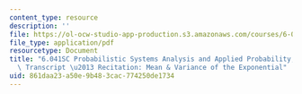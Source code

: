 ```yaml
---
content_type: resource
description: ''
file: https://ol-ocw-studio-app-production.s3.amazonaws.com/courses/6-041sc-probabilistic-systems-analysis-and-applied-probability-fall-2013/861daa23a50e9b483cac774250de1734_MIT6_041SCF13_Mean_and_Variance_of_the_Exponential_300k.pdf
file_type: application/pdf
resourcetype: Document
title: "6.041SC Probabilistic Systems Analysis and Applied Probability, Fall 2013\
  \ Transcript \u2013 Recitation: Mean & Variance of the Exponential"
uid: 861daa23-a50e-9b48-3cac-774250de1734
---
```

